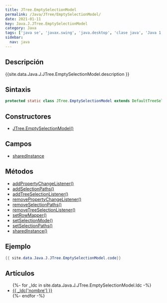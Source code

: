 ```yaml
---
title: JTree.EmptySelectionModel
permalink: /Java/JTree/EmptySelectionModel/
date: 2021-01-11
key: Java.J.JTree.EmptySelectionModel
category: Java
tags: ['java se', 'javax.swing', 'java.desktop', 'clase java', 'Java 1.0']
sidebar: 
  nav: java
---
```


## Descripción
{{site.data.Java.J.JTree.EmptySelectionModel.description }}

## Sintaxis
~~~java
protected static class JTree.EmptySelectionModel extends DefaultTreeSelectionModel
~~~

## Constructores
* [JTree.EmptySelectionModel()](/Java/JTree/EmptySelectionModel/JTree/EmptySelectionModel/)

## Campos
* [sharedInstance](/Java/JTree/EmptySelectionModel/sharedInstance)

## Métodos
* [addPropertyChangeListener()](/Java/JTree/EmptySelectionModel/addPropertyChangeListener)
* [addSelectionPaths()](/Java/JTree/EmptySelectionModel/addSelectionPaths)
* [addTreeSelectionListener()](/Java/JTree/EmptySelectionModel/addTreeSelectionListener)
* [removePropertyChangeListener()](/Java/JTree/EmptySelectionModel/removePropertyChangeListener)
* [removeSelectionPaths()](/Java/JTree/EmptySelectionModel/removeSelectionPaths)
* [removeTreeSelectionListener()](/Java/JTree/EmptySelectionModel/removeTreeSelectionListener)
* [setRowMapper()](/Java/JTree/EmptySelectionModel/setRowMapper)
* [setSelectionMode()](/Java/JTree/EmptySelectionModel/setSelectionMode)
* [setSelectionPaths()](/Java/JTree/EmptySelectionModel/setSelectionPaths)
* [sharedInstance()](/Java/JTree/EmptySelectionModel/sharedInstance)

## Ejemplo
~~~java
{{ site.data.Java.J.JTree.EmptySelectionModel.code}}
~~~

## Artículos
<ul>
{%- for _ldc in site.data.Java.J.JTree.EmptySelectionModel.ldc -%}
   <li>
       <a href="{{_ldc['url'] }}">{{ _ldc['nombre'] }}</a>
   </li>
{%- endfor -%}
</ul>
